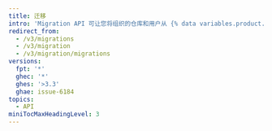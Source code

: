```yaml
---
title: 迁移
intro: 'Migration API 可让您将组织的仓库和用户从 {% data variables.product.prodname_dotcom_the_website %} 迁移到 {% data variables.product.prodname_ghe_server %}。'
redirect_from:
  - /v3/migrations
  - /v3/migration
  - /v3/migration/migrations
versions:
  fpt: '*'
  ghec: '*'
  ghes: '>3.3'
  ghae: issue-6184
topics:
  - API
miniTocMaxHeadingLevel: 3
---
```


<!--
  Operations are automatically generated. Markdown for this page is located in data/reusables/rest-reference/migrations
-->
